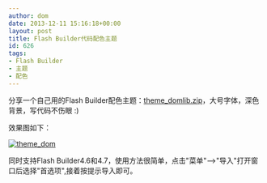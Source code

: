 ```yaml
---
author: dom
date: 2013-12-11 15:16:18+00:00
layout: post
title: Flash Builder代码配色主题
id: 626
tags:
- Flash Builder
- 主题
- 配色
---
```


分享一个自己用的Flash Builder配色主题：[theme_domlib.zip](http://blog.domlib.com/wp-content/uploads/2013/12/theme_domlib.zip)，大号字体，深色背景，写代码不伤眼 :)

效果图如下：

[![theme_dom](http://blog.domlib.com/wp-content/uploads/2013/12/theme_dom1.jpg)](http://blog.domlib.com/wp-content/uploads/2013/12/theme_dom1.jpg)

同时支持Flash Builder4.6和4.7，使用方法很简单，点击"菜单"-->"导入"打开窗口后选择"首选项",接着按提示导入即可。
